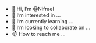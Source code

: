 - 👋 Hi, I’m @Nifrael
- 👀 I’m interested in ...
- 🌱 I’m currently learning ...
- 💞️ I’m looking to collaborate on ...
- 📫 How to reach me ...

<!---
Nifrael/Nifrael is a ✨ special ✨ repository because its `README.md` (this file) appears on your GitHub profile.
You can click the Preview link to take a look at your changes.
--->
